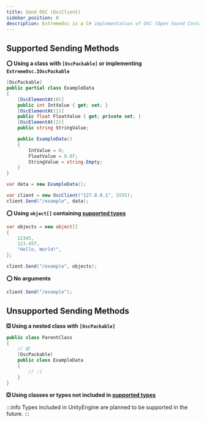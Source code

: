 ```yaml
---
title: Send OSC (OscClient)
sidebar_position: 0
description: ExtremeOsc is a C# implementation of OSC (Open Sound Control) for Unity.
---
```


## Supported Sending Methods

**⭕ Using a class with `[OscPackable]` or implementing `ExtremeOsc.IOscPackable`**

```csharp
[OscPackable]
public partial class ExampleData
{
    [OscElementAt(0)]
    public int IntValue { get; set; }
    [OscElementAt(1)]
    public float FloatValue { get; private set; }
    [OscElementAt(2)]
    public string StringValue;

    public ExampleData()
    {
        IntValue = 0;
        FloatValue = 0.0f;
        StringValue = string.Empty;
    }
}

var data = new ExampleData();

var client = new OscClient("127.0.0.1", 5555);
client.Send("/example", data);
```

**⭕ Using `object[]` containing [supported types](/docs/#supported-types)**

```csharp
var objects = new object[]
{
    12345,
    123.45f,
    "Hello, World!",
};

client.Send("/example", objects);
```

**⭕ No arguments**

```csharp
client.Send("/example");
```

## Unsupported Sending Methods

**❎ Using a nested class with `[OscPackable]`**

```csharp
public class ParentClass
{
    // ❎
    [OscPackable]
    public class ExampleData
    {
        // :(
    }
}
```

**❎ Using classes or types not included in [supported types](/docs/#supported-types)**

:::info
Types included in UnityEngine are planned to be supported in the future.
:::
